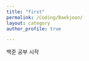 ```yaml
---
title: "first"
permalink: /Coding/Baekjoon/
layout: category
author_profile: true

---
```


백준 공부  시작
